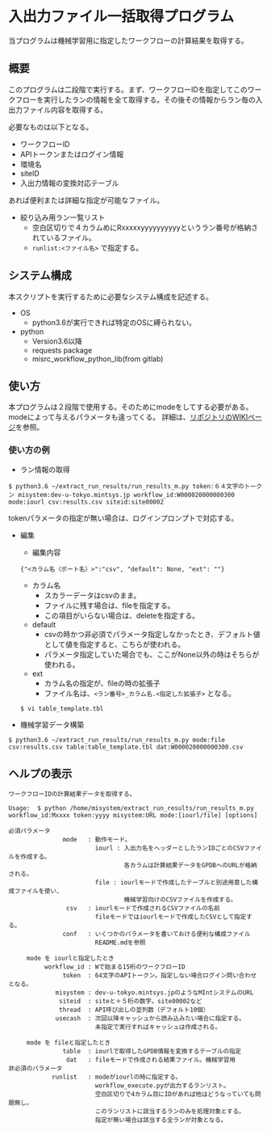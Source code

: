 # 入出力ファイル一括取得プログラム

当プログラムは機械学習用に指定したワークフローの計算結果を取得する。

## 概要　

このプログラムは二段階で実行する。まず、ワークフローIDを指定してこのワークフローを実行したランの情報を全て取得する。その後その情報からラン毎の入出力ファイル内容を取得する。

必要なものは以下となる。

* ワークフローID
* APIトークンまたはログイン情報
* 環境名
* siteID
* 入出力情報の変換対応テーブル

あれば便利または詳細な指定が可能なファイル。
* 絞り込み用ラン一覧リスト
  + 空白区切りで４カラムめにRxxxxxyyyyyyyyyyというラン番号が格納されているファイル。
  + ```runlist:<ファイル名>``` で指定する。

## システム構成

本スクリプトを実行するために必要なシステム構成を記述する。

* OS
  + python3.6が実行できれば特定のOSに縛られない。
* python
  + Version3.6以降
  + requests package
  + misrc_workflow_python_lib(from gitlab)


## 使い方

本プログラムは２段階で使用する。そのためにmodeをしてする必要がある。modeによって与えるパラメータも違ってくる。
詳細は、[リポジトリのWIKIページ](https://gitlab.mintsys.jp/midev/extract_run_results/-/wikis/%E5%8B%95%E4%BD%9C%E4%BB%95%E6%A7%98)を参照。

### 使い方の例
* ラン情報の取得
```
$ python3.6 ~/extract_run_results/run_results_m.py token:６４文字のトークン misystem:dev-u-tokyo.mintsys.jp workflow_id:W000020000000300 mode:iourl csv:results.csv siteid:site00002
```

tokenパラメータの指定が無い場合は、ログインプロンプトで対応する。

* 編集
  + 編集内容
  ```
  {"<カラム名（ポート名）>":"csv", "default": None, "ext": ""}
  ```
  + カラム名
    - スカラーデータはcsvのまま。
    - ファイルに残す場合は、fileを指定する。
    - この項目がいらない場合は、deleteを指定する。
  + default
    - csvの時かつ非必須でパラメータ指定しなかったとき、デフォルト値として値を指定すると、こちらが使われる。
    - パラメータ指定していた場合でも、ここがNone以外の時はそちらが使われる。
  + ext
    - カラム名の指定が、fileの時の拡張子
    - ファイル名は、```<ラン番号>_カラム名.<指定した拡張子>``` となる。

  ```
  $ vi table_template.tbl
  ```

* 機械学習データ構築
```
$ python3.6 ~/extract_run_results/run_results_m.py mode:file csv:results.csv table:table_template.tbl dat:W000020000000300.csv
```
 
## ヘルプの表示

```
ワークフローIDの計算結果データを取得する。

Usage:  $ python /home/misystem/extract_run_results/run_results_m.py workflow_id:Mxxxx token:yyyy misystem:URL mode:[iourl/file] [options]

必須パラメータ
               mode   : 動作モード。
                        iourl : 入出力名をヘッダーとしたランIDごとのCSVファイルを作成する。
                                各カラムは計算結果データをGPDBへのURLが格納される。
                        file : iourlモードで作成したテーブルと別途用意した構成ファイルを使い、
                                機械学習向けのCSVファイルを作成する。 
                csv   : iourlモードで作成されるCSVファイルの名前
                        fileモードではiourlモードで作成したCSVとして指定する。
               conf   : いくつかのパラメータを書いておける便利な構成ファイル
                        README.mdを参照

     mode を iourlと指定したとき
          workflow_id : Wで始まる15桁のワークフローID
               token  : 64文字のAPIトークン。指定しない場合ログイン問い合わせとなる。
             misystem : dev-u-tokyo.mintsys.jpのようなMIntシステムのURL
              siteid  : siteと＋５桁の数字。site00002など
              thread  : API呼び出しの並列数（デフォルト10個）
             usecash  : 次回以降キャッシュから読み込みたい場合に指定する。
                        未指定で実行すればキャッシュは作成される。

     mode を fileと指定したとき
               table  : iourlで取得したGPDB情報を変換するテーブルの指定
                dat   : fileモードで作成される結果ファイル。機械学習用
非必須のパラメータ
            runlist   : modeがiourlの時に指定する。
                        workflow_execute.pyが出力するランリスト。
                        空白区切りで4カラム目にIDがあれば他はどうなっていても問題無し。
                        このランリストに該当するランのみを処理対象とする。
                        指定が無い場合は該当する全ランが対象となる。

```

